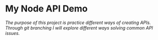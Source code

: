 # My Node API Demo
*The purpose of this project is practice different ways of creating APIs.  Through git branching I will explore different ways solving common API issues.*
